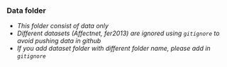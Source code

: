 ### Data folder

* _This folder consist of data only_
* _Different datasets (Affectnet, fer2013) are ignored using `gitignore` to avoid pushing data in github_
* _If you add dataset folder with different folder name, please add in `gitignore`_